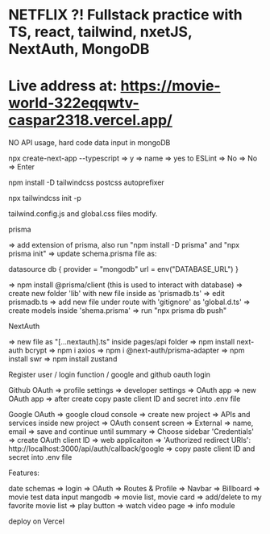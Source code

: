 # NETFLIX ?! Fullstack practice with TS, react, tailwind, nxetJS, NextAuth, MongoDB

# Live address at: https://movie-world-322eqqwtv-caspar2318.vercel.app/

NO API usage, hard code data input in mongoDB

npx create-next-app --typescript
=> y => name => yes to ESLint => No => No => Enter

npm install -D tailwindcss postcss autoprefixer

npx tailwindcss init -p

tailwind.config.js and global.css files modify.

prisma

=> add extension of prisma, also run "npm install -D prisma" and "npx prisma init" => update schema.prisma file as:

datasource db {
provider = "mongodb"
url = env("DATABASE_URL")
}

=> npm install @prisma/client (this is used to interact with database) => create new folder 'lib' with new file inside as 'prismadb.ts' => edit prismadb.ts => add new file under route with 'gitignore' as 'global.d.ts' => create models inside 'shema.prisma' => run "npx prisma db push"

NextAuth

=> new file as "[...nextauth].ts" inside pages/api folder => npm install next-auth bcrypt => npm i axios => npm i @next-auth/prisma-adapter => npm install swr => npm install zustand

Register user / login function / google and github oauth login

Github OAuth => profile settings => developer settings => OAuth app => new OAuth app => after create copy paste client ID and secret into .env file

Google OAuth => google cloud console => create new project => APIs and services inside new project => OAuth consent screen => External => name, email => save and continue until summary => Choose sidebar 'Credentials' => create OAuth client ID => web applicaiton => 'Authorized redirect URls': http://localhost:3000/api/auth/callback/google => copy paste client ID and secret into .env file

Features:

date schemas => login => OAuth => Routes & Profile => Navbar => Billboard => movie test data input mangodb => movie list, movie card => add/delete to my favorite movie list => play button => watch video page => info module

deploy on Vercel
